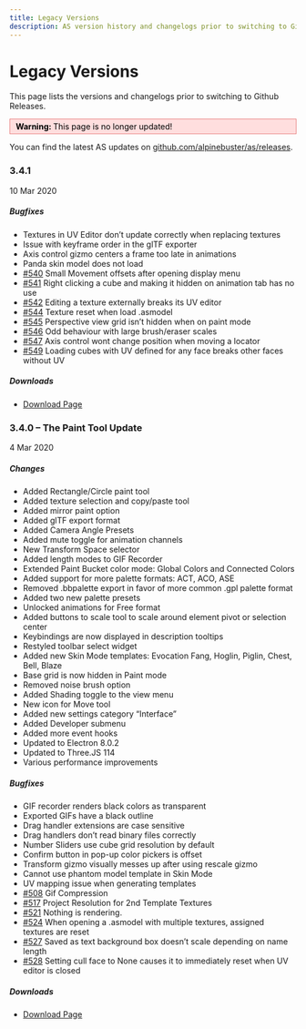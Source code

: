 ```yaml
---
title: Legacy Versions
description: AS version history and changelogs prior to switching to Github Releases
---
```


# Legacy Versions

This page lists the versions and changelogs prior to switching to Github Releases.

<p style="padding: 4px 10px;
	border: 1px solid #e88080;
	background-color: #ffdede;
	color: black;"><b>Warning: </b> This page is no longer updated!</p>
<p>You can find the latest AS updates on <a href="https://github.com/alpinebuster/as/releases">github.com/alpinebuster/as/releases</a>.</p>

<h3><span class="ez-toc-section" id="341"></span>3.4.1<span class="ez-toc-section-end"></span></h3>
10 Mar 2020
<h5>Bugfixes</h5>
<ul>
	<li>Textures in UV Editor don’t update correctly when replacing textures</li>
	<li>Issue with keyframe order in the glTF exporter</li>
	<li>Axis control gizmo centers a frame too late in animations</li>
	<li>Panda skin model does not load</li>
	<li><span class="text-gray-light"><a class="link-gray-dark" target="_blank" rel="noopener noreferrer" href="https://github.com/alpinebuster/as/issues/540">#540</a></span>&nbsp;Small Movement offsets after opening display menu</li>
	<li><span class="text-gray-light"><a class="link-gray-dark" target="_blank" rel="noopener noreferrer" href="https://github.com/alpinebuster/as/issues/541">#541</a></span>&nbsp;Right clicking a cube and making it hidden on animation tab has no use</li>
	<li><span class="text-gray-light"><a class="link-gray-dark" target="_blank" rel="noopener noreferrer" href="https://github.com/alpinebuster/as/issues/542">#542</a></span>&nbsp;Editing a texture externally breaks its UV editor</li>
	<li><span class="text-gray-light"><a class="link-gray-dark" target="_blank" rel="noopener noreferrer" href="https://github.com/alpinebuster/as/issues/544">#544</a></span>&nbsp;Texture reset when load .asmodel</li>
	<li><span class="text-gray-light"><a class="link-gray-dark" target="_blank" rel="noopener noreferrer" href="https://github.com/alpinebuster/as/issues/545">#545</a></span>&nbsp;Perspective view grid isn’t hidden when on paint mode</li>
	<li><span class="text-gray-light"><a class="link-gray-dark" target="_blank" rel="noopener noreferrer" href="https://github.com/alpinebuster/as/issues/546">#546</a></span>&nbsp;Odd behaviour with large brush/eraser scales</li>
	<li><span class="text-gray-light"><a class="link-gray-dark" target="_blank" rel="noopener noreferrer" href="https://github.com/alpinebuster/as/issues/547">#547</a></span>&nbsp;Axis control wont change position when moving a locator</li>
	<li><span class="text-gray-light"><a class="link-gray-dark" target="_blank" rel="noopener noreferrer" href="https://github.com/alpinebuster/as/issues/549">#549</a></span>&nbsp;Loading cubes with UV defined for any face breaks other faces without UV</li>
</ul>
<h5>Downloads</h5>
<ul class="list">
 	<li><a class="link" href="https://ai-stomatology.tech/downloads/#v3.4.1">Download Page</a></li>
</ul>

<h3><span class="ez-toc-section" id="340_-_The_Paint_Tool_Update"></span>3.4.0 – The Paint Tool Update<span class="ez-toc-section-end"></span></h3>
4 Mar 2020
<h5>Changes</h5>
<ul>
	<li>Added Rectangle/Circle paint tool</li>
	<li>Added texture selection and copy/paste tool</li>
	<li>Added mirror paint option</li>
	<li>Added glTF export format</li>
	<li>Added Camera Angle Presets</li>
	<li>Added mute toggle for animation channels</li>
	<li>New Transform Space selector</li>
	<li>Added length modes to GIF Recorder</li>
	<li>Extended Paint Bucket color mode: Global Colors and Connected Colors</li>
	<li>Added support for more palette formats: ACT, ACO, ASE</li>
	<li>Removed .bbpalette export in favor of more common .gpl palette format</li>
	<li>Added two new palette presets</li>
	<li>Unlocked animations for Free format</li>
	<li>Added buttons to scale tool to scale around element pivot or selection center</li>
	<li>Keybindings are now displayed in description tooltips</li>
	<li>Restyled toolbar select widget</li>
	<li>Added new Skin Mode templates: Evocation Fang, Hoglin, Piglin, Chest, Bell, Blaze</li>
	<li>Base grid is now hidden in Paint mode</li>
	<li>Removed noise brush option</li>
	<li>Added Shading toggle to the view menu</li>
	<li>New icon for Move tool</li>
	<li>Added new settings category “Interface”</li>
	<li>Added Developer submenu</li>
	<li>Added more event hooks</li>
	<li>Updated to Electron 8.0.2</li>
	<li>Updated to Three.JS 114</li>
	<li>Various performance improvements</li>
</ul>
<h5>Bugfixes</h5>
<ul>
	<li>GIF recorder renders black colors as transparent</li>
	<li>Exported GIFs have a black outline</li>
	<li>Drag handler extensions are case sensitive</li>
	<li>Drag handlers don’t read binary files correctly</li>
	<li>Number Sliders use cube grid resolution by default</li>
	<li>Confirm button in pop-up color pickers is offset</li>
	<li>Transform gizmo visually messes up after using rescale gizmo</li>
	<li>Cannot use phantom model template in Skin Mode</li>
	<li>UV mapping issue when generating templates</li>
	<li><span class="text-gray-light"><a class="link-gray-dark" target="_blank" rel="noopener noreferrer" href="https://github.com/alpinebuster/as/issues/508">#508</a></span>&nbsp;Gif Compression</li>
	<li><span class="text-gray-light"><a class="link-gray-dark" target="_blank" rel="noopener noreferrer" href="https://github.com/alpinebuster/as/issues/517">#517</a></span>&nbsp;Project Resolution for 2nd Template Textures</li>
	<li><span class="text-gray-light"><a class="link-gray-dark" target="_blank" rel="noopener noreferrer" href="https://github.com/alpinebuster/as/issues/521">#521</a></span>&nbsp;Nothing is rendering.</li>
	<li><span class="text-gray-light"><a class="link-gray-dark" target="_blank" rel="noopener noreferrer" href="https://github.com/alpinebuster/as/issues/524">#524</a></span>&nbsp;When opening a .asmodel with multiple textures, assigned textures are reset</li>
	<li><span class="text-gray-light"><a class="link-gray-dark" target="_blank" rel="noopener noreferrer" href="https://github.com/alpinebuster/as/issues/527">#527</a></span>&nbsp;Saved as text background box doesn’t scale depending on name length</li>
	<li><span class="text-gray-light"><a class="link-gray-dark" target="_blank" rel="noopener noreferrer" href="https://github.com/alpinebuster/as/issues/528">#528</a></span>&nbsp;Setting cull face to None causes it to immediately reset when UV editor is closed</li>
</ul>
<h5>Downloads</h5>
<ul class="list">
 	<li><a class="link" href="https://ai-stomatology.tech/downloads/#v3.4.0">Download Page</a></li>
</ul>
